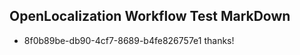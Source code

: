 ## OpenLocalization Workflow Test MarkDown

* 8f0b89be-db90-4cf7-8689-b4fe826757e1 
thanks!



<!--HONumber=Feb16_HO3-->
